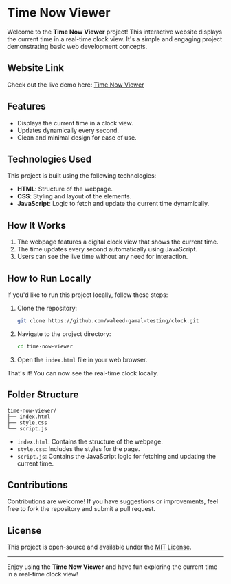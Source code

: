 # Time Now Viewer

Welcome to the **Time Now Viewer** project! This interactive website displays the current time in a real-time clock view. It's a simple and engaging project demonstrating basic web development concepts.

## Website Link

Check out the live demo here: [Time Now Viewer](https://clockproject11.netlify.app/)

## Features

- Displays the current time in a clock view.
- Updates dynamically every second.
- Clean and minimal design for ease of use.

## Technologies Used

This project is built using the following technologies:

- **HTML**: Structure of the webpage.
- **CSS**: Styling and layout of the elements.
- **JavaScript**: Logic to fetch and update the current time dynamically.

## How It Works

1. The webpage features a digital clock view that shows the current time.
2. The time updates every second automatically using JavaScript.
3. Users can see the live time without any need for interaction.

## How to Run Locally

If you'd like to run this project locally, follow these steps:

1. Clone the repository:
   ```bash
   git clone https://github.com/waleed-gamal-testing/clock.git
   ```

2. Navigate to the project directory:
   ```bash
   cd time-now-viewer
   ```

3. Open the `index.html` file in your web browser.

That's it! You can now see the real-time clock locally.

## Folder Structure

```
time-now-viewer/
├── index.html
├── style.css
└── script.js
```

- `index.html`: Contains the structure of the webpage.
- `style.css`: Includes the styles for the page.
- `script.js`: Contains the JavaScript logic for fetching and updating the current time.

## Contributions

Contributions are welcome! If you have suggestions or improvements, feel free to fork the repository and submit a pull request.

## License

This project is open-source and available under the [MIT License](LICENSE).

---

Enjoy using the **Time Now Viewer** and have fun exploring the current time in a real-time clock view!

